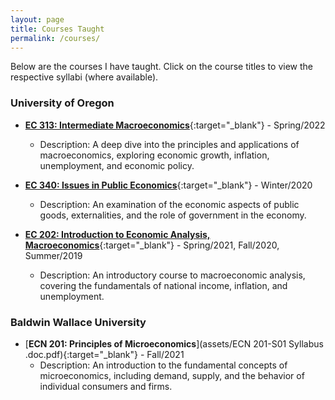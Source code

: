 ```yaml
---
layout: page
title: Courses Taught
permalink: /courses/
---
```


Below are the courses I have taught. Click on the course titles to view the respective syllabi (where available).

### University of Oregon

- [**EC 313: Intermediate Macroeconomics**](assets/EC_313_syllabus.pdf){:target="_blank"} - Spring/2022 
  - Description: A deep dive into the principles and applications of macroeconomics, exploring economic growth, inflation, unemployment, and economic policy.

- [**EC 340: Issues in Public Economics**](assets/EC_340_Syllabus.pdf){:target="_blank"} - Winter/2020 
  - Description: An examination of the economic aspects of public goods, externalities, and the role of government in the economy.

- [**EC 202: Introduction to Economic Analysis, Macroeconomics**](assets/Syllabus.pdf){:target="_blank"} - Spring/2021, Fall/2020, Summer/2019 
  - Description: An introductory course to macroeconomic analysis, covering the fundamentals of national income, inflation, and unemployment.

### Baldwin Wallace University

- [**ECN 201: Principles of Microeconomics**](assets/ECN 201-S01 Syllabus .doc.pdf){:target="_blank"} - Fall/2021 
  - Description: An introduction to the fundamental concepts of microeconomics, including demand, supply, and the behavior of individual consumers and firms.
